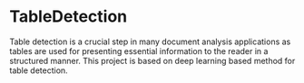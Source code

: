 # TableDetection
Table detection is a crucial step in many document analysis applications as tables are used for presenting essential information to the reader in a structured manner. This project is based on deep learning based method for table detection.
